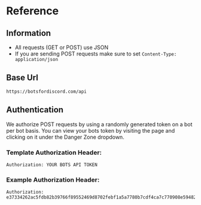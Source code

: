 # Reference

## Information

* All requests \(GET or POST\) use JSON
* If you are sending POST requests make sure to set ``Content-Type: application/json``

## Base Url

```text
https://botsfordiscord.com/api
```

## Authentication

We authorize POST requests by using a randomly generated token on a bot per bot basis. You can view your bots token by visiting the page and clicking on it under the Danger Zone dropdown.

### Template Authorization Header:

```http
Authorization: YOUR BOTS API TOKEN
```

### Example Authorization Header:

```http
Authorization: e37334262ac5fdb82b39766f89552469d8702febf1a5a7780b7cdf4ca7c770908e59482179b39ad8ba5ddd1df80ed238ed2dc9a0931e797326e107a29186e1bf
```

